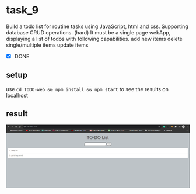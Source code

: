 # task_9
Build a todo list for routine tasks using JavaScript, html and css. Supporting database CRUD operations. (hard)
It must be a single page webApp, displaying a list of todos with following capabilities.
add new items
delete single/multiple items
update items

- [X] DONE

## setup 
use `cd TODO-web && npm install && npm start` to see the results on localhost

## result
<img src="https://github.com/rishabhjainfinal/technojam-task/blob/main/task_9/results.PNG" alt="results pic">
